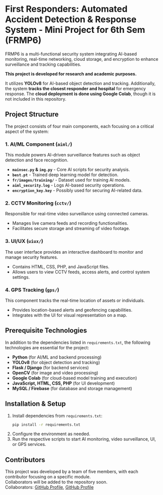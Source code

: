 # First Responders: Automated Accident Detection & Response System - Mini Project for 6th Sem (FRMP6)

FRMP6 is a multi-functional security system integrating AI-based monitoring, real-time networking, cloud storage, and encryption to enhance surveillance and tracking capabilities.  

**This project is developed for research and academic purposes.**  

It utilizes **YOLOv8** for AI-based object detection and tracking. Additionally, the system **tracks the closest responder and hospital** for emergency response. The **cloud deployment is done using Google Colab**, though it is not included in this repository.  

## Project Structure
The project consists of four main components, each focusing on a critical aspect of the system:

### 1. AI/ML Component (`aiml/`)
This module powers AI-driven surveillance features such as object detection and face recognition.
- **`mainsec.py` & `img.py`** - Core AI scripts for security analysis.
- **`best.pt`** - Trained deep learning model for detection.
- **`fr/images/training/`** - Dataset used for training AI models.
- **`aiml_security.log`** - Logs AI-based security operations.
- **`encryption_key.key`** - Possibly used for securing AI-related data.

### 2. CCTV Monitoring (`cctv/`)
Responsible for real-time video surveillance using connected cameras.
- Manages live camera feeds and recording functionalities.
- Facilitates secure storage and streaming of video footage.

### 3. UI/UX (`uiux/`)
The user interface provides an interactive dashboard to monitor and manage security features.
- Contains HTML, CSS, PHP, and JavaScript files.
- Allows users to view CCTV feeds, access alerts, and control system settings.

### 4. GPS Tracking (`gps/`)
This component tracks the real-time location of assets or individuals.
- Provides location-based alerts and geofencing capabilities.
- Integrates with the UI for visual representation on a map.

## Prerequisite Technologies  
In addition to the dependencies listed in `requirements.txt`, the following technologies are essential for the project:  
- **Python** (for AI/ML and backend processing)  
- **YOLOv8** (for object detection and tracking)  
- **Flask / Django** (for backend services)  
- **OpenCV** (for image and video processing)  
- **Google Colab** (for cloud-based model training and execution)  
- **JavaScript, HTML, CSS, PHP** (for UI development)  
- **MySQL / Firebase** (for database and storage management)  

## Installation & Setup
1. Install dependencies from `requirements.txt`:
    ```sh
    pip install -r requirements.txt
    ```
2. Configure the environment as needed.
3. Run the respective scripts to start AI monitoring, video surveillance, UI, or GPS services.

## Contributors
This project was developed by a team of five members, with each contributor focusing on a specific module.  
Collaborators will be added to the repository soon. <br>
Collaborators: [GitHub Profile](https://github.com/AnaghDas), [GitHub Profile](https://github.com/shubhub29)

